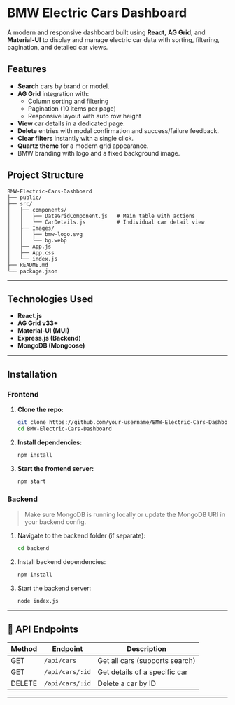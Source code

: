 # BMW Electric Cars Dashboard

A modern and responsive dashboard built using **React**, **AG Grid**, and **Material-UI** to display and manage electric car data with sorting, filtering, pagination, and detailed car views.

## Features

- **Search** cars by brand or model.
- **AG Grid** integration with:
  - Column sorting and filtering
  - Pagination (10 items per page)
  - Responsive layout with auto row height
- **View** car details in a dedicated page.
- **Delete** entries with modal confirmation and success/failure feedback.
- **Clear filters** instantly with a single click.
- **Quartz theme** for a modern grid appearance.
- BMW branding with logo and a fixed background image.

## Project Structure

```
BMW-Electric-Cars-Dashboard
├── public/
├── src/
│   ├── components/
│   │   ├── DataGridComponent.js   # Main table with actions
│   │   └── CarDetails.js          # Individual car detail view
│   ├── Images/
│   │   ├── bmw-logo.svg
│   │   └── bg.webp
│   ├── App.js
│   ├── App.css
│   └── index.js
├── README.md
└── package.json
```

---

## Technologies Used

- **React.js**
- **AG Grid v33+**
- **Material-UI (MUI)**
- **Express.js (Backend)**
- **MongoDB (Mongoose)**

---

## Installation

### Frontend

1. **Clone the repo:**
   ```bash
   git clone https://github.com/your-username/BMW-Electric-Cars-Dashboard.git
   cd BMW-Electric-Cars-Dashboard
   ```

2. **Install dependencies:**
   ```bash
   npm install
   ```

3. **Start the frontend server:**
   ```bash
   npm start
   ```

### Backend

> Make sure MongoDB is running locally or update the MongoDB URI in your backend config.

1. Navigate to the backend folder (if separate):
   ```bash
   cd backend
   ```

2. Install backend dependencies:
   ```bash
   npm install
   ```

3. Start the backend server:
   ```bash
   node index.js
   ```

---

## 🔗 API Endpoints

| Method | Endpoint            | Description             |
|--------|---------------------|-------------------------|
| GET    | `/api/cars`         | Get all cars (supports search) |
| GET    | `/api/cars/:id`     | Get details of a specific car |
| DELETE | `/api/cars/:id`     | Delete a car by ID      |

---
